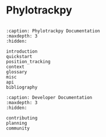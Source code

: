 # Phylotrackpy

```{include} introduction.md
```

```{toctree}
:caption: Phylotrackpy Documentation
:maxdepth: 3
:hidden:

introduction
quickstart
position_tracking
context
glossary
misc
api
bibliography
```

```{toctree}
:caption: Developer Documentation
:maxdepth: 3
:hidden:

contributing
planning
community
```